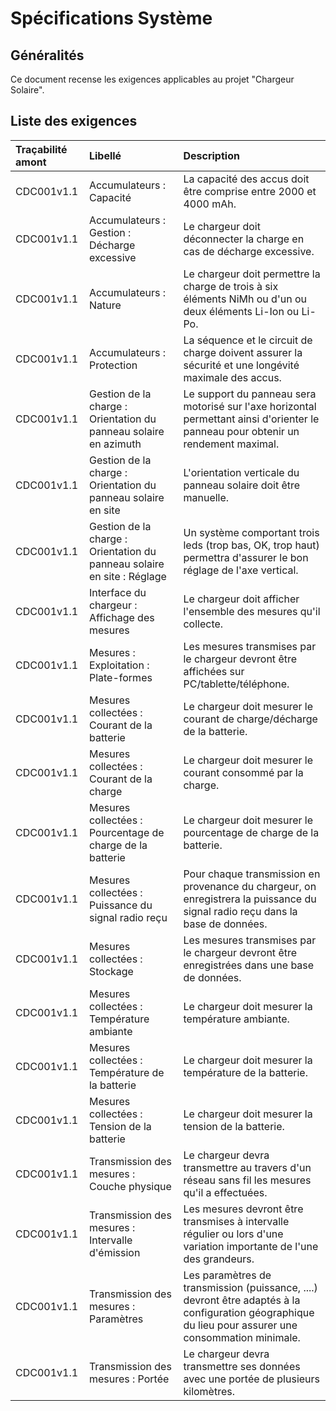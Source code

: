 # Spécifications Système


## Généralités

Ce document recense les exigences applicables au projet "Chargeur Solaire".


## Liste des exigences

| Traçabilité amont | Libellé |        Description |
|:---              |:---                                                                           |:---        |
| CDC001v1.1       | Accumulateurs : Capacité                                                      | La capacité des accus doit être comprise entre 2000 et 4000 mAh. |
| CDC001v1.1       | Accumulateurs : Gestion : Décharge excessive                                  | Le chargeur doit déconnecter la charge en cas de décharge excessive. |
| CDC001v1.1       | Accumulateurs : Nature                                                        | Le chargeur doit permettre la charge de trois à six éléments NiMh ou d'un ou deux éléments Li-Ion ou Li-Po. |
| CDC001v1.1       | Accumulateurs : Protection                                                    | La séquence et le circuit de charge doivent assurer la sécurité et une longévité maximale des accus. |
| CDC001v1.1       | Gestion de la charge : Orientation du panneau solaire en azimuth              | Le support du panneau sera motorisé sur l'axe horizontal permettant ainsi d'orienter le panneau pour obtenir un rendement maximal. |
| CDC001v1.1       | Gestion de la charge : Orientation du panneau solaire en site                 | L'orientation verticale du panneau solaire doit être manuelle. |
| CDC001v1.1       | Gestion de la charge : Orientation du panneau solaire en site : Réglage       | Un système comportant trois leds (trop bas, OK, trop haut) permettra d'assurer le bon réglage de l'axe vertical. |
| CDC001v1.1       | Interface du chargeur : Affichage des mesures                                 | Le chargeur doit afficher l'ensemble des mesures qu'il collecte. |
| CDC001v1.1       | Mesures : Exploitation : Plate-formes                                         | Les mesures transmises par le chargeur devront être affichées sur PC/tablette/téléphone. |
| CDC001v1.1       | Mesures collectées : Courant de la batterie                                   | Le chargeur doit mesurer le courant de charge/décharge de la batterie. |
| CDC001v1.1       | Mesures collectées : Courant de la charge                                     | Le chargeur doit mesurer le courant consommé par la charge. |
| CDC001v1.1       | Mesures collectées : Pourcentage de charge de la batterie                     | Le chargeur doit mesurer le pourcentage de charge de la batterie. |
| CDC001v1.1       | Mesures collectées : Puissance du signal radio reçu                           | Pour chaque transmission en provenance du chargeur, on enregistrera la puissance du signal radio reçu dans la base de données. |
| CDC001v1.1       | Mesures collectées : Stockage                                                 | Les mesures transmises par le chargeur devront être enregistrées dans une base de données. |
| CDC001v1.1       | Mesures collectées : Température ambiante                                     | Le chargeur doit mesurer la température ambiante. |
| CDC001v1.1       | Mesures collectées : Température de la batterie                               | Le chargeur doit mesurer la température de la batterie. |
| CDC001v1.1       | Mesures collectées : Tension de la batterie                                   | Le chargeur doit mesurer la tension de la batterie. |
| CDC001v1.1       | Transmission des mesures : Couche physique                                    | Le chargeur devra transmettre au travers d'un réseau sans fil les mesures qu'il a effectuées. |
| CDC001v1.1       | Transmission des mesures : Intervalle d'émission                              | Les mesures devront être transmises à intervalle régulier ou lors d'une variation importante de l'une des grandeurs. |
| CDC001v1.1       | Transmission des mesures : Paramètres                                         | Les paramètres de transmission (puissance, ....) devront être adaptés à la configuration géographique du lieu pour assurer une consommation minimale. |
| CDC001v1.1       | Transmission des mesures : Portée                                             | Le chargeur devra transmettre ses données avec une portée de plusieurs kilomètres. |
